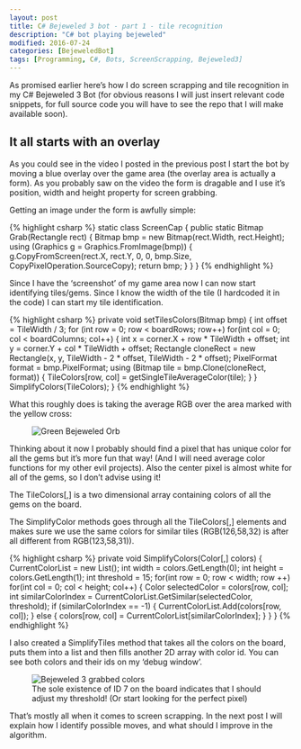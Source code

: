 ```yaml
---
layout: post
title: C# Bejeweled 3 bot - part 1 - tile recognition
description: "C# bot playing bejeweled"
modified: 2016-07-24
categories: [BejeweledBot]
tags: [Programming, C#, Bots, ScreenScrapping, Bejeweled3]
---
```

As promised earlier here’s how I do screen scrapping and tile recognition in my C# Bejeweled 3 Bot (for obvious reasons I will just insert relevant code snippets, for full source code you will have to see the repo that I will make available soon).

<!-- more -->

## It all starts with an overlay
As you could see in the video I posted in the previous post I start the bot by moving a blue overlay over the game area (the overlay area is actually a form). As you probably saw on the video the form is dragable and I use it’s position, width and height property for screen grabbing.

Getting an image under the form is awfully simple:

{% highlight csharp %}
static class ScreenCap
{
  public static Bitmap Grab(Rectangle rect)
  {
    Bitmap bmp = new Bitmap(rect.Width, rect.Height);
    using (Graphics g = Graphics.FromImage(bmp))
    {
        g.CopyFromScreen(rect.X,
                         rect.Y,
                         0, 0,
                         bmp.Size,
                         CopyPixelOperation.SourceCopy);
        return bmp;
    }
  }
}
{% endhighlight %}

Since I have the ‘screenshot’ of my game area now I can now start identifying tiles/gems. Since I know the width of the tile (I hardcoded it in the code) I can start my tile identification.

{% highlight csharp %}
private void setTilesColors(Bitmap bmp)
{
  int offset = TileWidth / 3;
  for (int row = 0; row < boardRows; row++)
    for(int col = 0; col < boardColumns; col++)
    {
      int x = corner.X + row * TileWidth + offset;
      int y = corner.Y + col * TileWidth + offset;
      Rectangle cloneRect = new Rectangle(x, y, TileWidth - 2 * offset, TileWidth - 2 * offset);
      PixelFormat format = bmp.PixelFormat;
      using (Bitmap tile = bmp.Clone(cloneRect, format))
      {
        TileColors[row, col] = getSingleTileAverageColor(tile);
      }
    }
  SimplifyColors(TileColors);
}
{% endhighlight %}

What this roughly does is taking the average RGB over the area marked with the yellow cross:
<figure class="center">
  <img src="{{site.url}}/images/bejeweledOrb.png" alt="Green Bejeweled Orb">
</figure>

Thinking about it now I probably should find a pixel that has unique color for all the gems but it’s more fun that way! (And I will need average color functions for my other evil projects). Also the center pixel is almost white for all of the gems, so I don’t advise using it!

The TileColors[,] is a two dimensional array containing colors of all the gems on the board.

The SimplifyColor methods goes through all the TileColors[,] elements and makes sure we use the same colors for similar tiles (RGB(126,58,32) is after all different from RGB(123,58,31)).

{% highlight csharp %}
private void SimplifyColors(Color[,] colors)
{
  CurrentColorList = new List<Color>();
  int width = colors.GetLength(0);
  int height = colors.GetLength(1);
  int threshold = 15;
  for(int row = 0; row < width; row ++)
    for(int col = 0; col < height; col++)
    {
      Color selectedColor = colors[row, col];
      int similarColorIndex = CurrentColorList.GetSimilar(selectedColor, threshold);
      if (similarColorIndex == -1)
      {
          CurrentColorList.Add(colors[row, col]);
      }
      else
      {
          colors[row, col] = CurrentColorList[similarColorIndex];
      }
    }
}
{% endhighlight %}

I also created a SimplifyTiles method that takes all the colors on the board, puts them into a list and then fills another 2D array with color id. You can see both colors and their ids on my ‘debug window’.

<figure class="center">
  <img src="{{site.url}}/images/bejeweledProcessing.png" alt="Bejeweled 3 grabbed colors">
  <figcaption>The sole existence of ID 7 on the board indicates that I should adjust my threshold! (Or start looking for the perfect pixel)</figcaption>
</figure>

That’s mostly all when it comes to screen scrapping. In the next post I will explain how I identify possible moves, and what should I improve in the algorithm.
